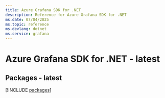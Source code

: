 ```yaml
---
title: Azure Grafana SDK for .NET
description: Reference for Azure Grafana SDK for .NET
ms.date: 07/04/2025
ms.topic: reference
ms.devlang: dotnet
ms.service: grafana
---
```

# Azure Grafana SDK for .NET - latest
## Packages - latest
[!INCLUDE [packages](grafana-index.md)]
